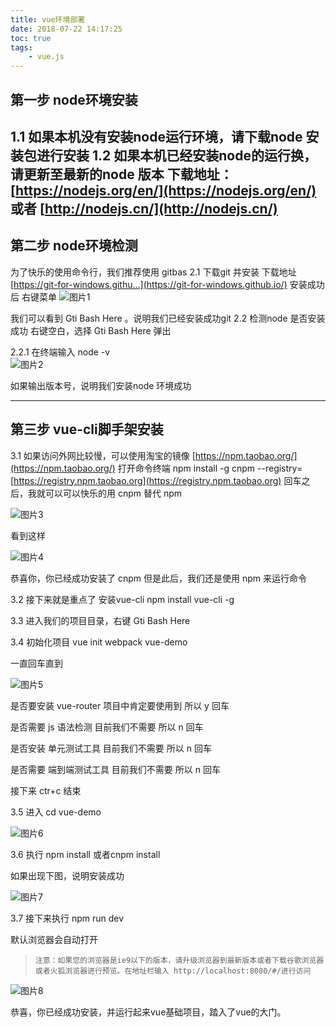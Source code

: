 ```yaml
---
title: vue环境部署
date: 2018-07-22 14:17:25
toc: true
tags:
    - vue.js
---
```

## 第一步 node环境安装

1.1 如果本机没有安装node运行环境，请下载node 安装包进行安装
1.2 如果本机已经安装node的运行换，请更新至最新的node 版本
下载地址：[https://nodejs.org/en/](https://nodejs.org/en/) 或者 [http://nodejs.cn/](http://nodejs.cn/)
---
## 第二步 node环境检测

为了快乐的使用命令行，我们推荐使用 gitbas
2.1 下载git 并安装
下载地址 [https://git-for-windows.githu...](https://git-for-windows.github.io/)
安装成功后 右键菜单
![图片1](https://sfault-image.b0.upaiyun.com/168/578/1685787651-58df73ad45978)

我们可以看到 Gti Bash Here 。说明我们已经安装成功git
2.2  检测node 是否安装成功
右键空白，选择 Gti Bash Here  弹出 

2.2.1 在终端输入 node -v  
![图片2](https://sfault-image.b0.upaiyun.com/192/561/1925617494-58df73ff69305)

如果输出版本号，说明我们安装node 环境成功

---
## 第三步 vue-cli脚手架安装

3.1 如果访问外网比较慢，可以使用淘宝的镜像 [https://npm.taobao.org/](https://npm.taobao.org/)
打开命令终端 npm install -g cnpm --registry=[https://registry.npm.taobao.org](https://registry.npm.taobao.org)
回车之后，我就可以可以快乐的用 cnpm 替代 npm

![图片3](https://sfault-image.b0.upaiyun.com/398/225/3982253046-58df7429ad0ab)

看到这样

![图片4](https://sfault-image.b0.upaiyun.com/199/691/1996915331-58df7433c63bf)

恭喜你，你已经成功安装了 cnpm
但是此后，我们还是使用 npm 来运行命令

3.2 接下来就是重点了 安装vue-cli
npm install vue-cli -g

3.3 进入我们的项目目录，右键 Gti Bash Here

3.4 初始化项目 vue init webpack vue-demo

一直回车直到

![图片5](https://sfault-image.b0.upaiyun.com/725/858/725858355-58df7497cee72)

是否要安装 vue-router 项目中肯定要使用到 所以 y 回车

是否需要 js 语法检测 目前我们不需要 所以 n 回车

是否安装 单元测试工具 目前我们不需要 所以 n 回车

是否需要 端到端测试工具 目前我们不需要 所以 n 回车

接下来 ctr+c 结束

3.5 进入 cd vue-demo

![图片6](https://sfault-image.b0.upaiyun.com/130/088/1300881970-58df7554aa79a)

3.6 执行 npm install 或者cnpm install

如果出现下图，说明安装成功

![图片7](https://sfault-image.b0.upaiyun.com/239/085/2390856303-58df7569eaeff)

3.7 接下来执行 npm run dev

默认浏览器会自动打开

> `注意：如果您的浏览器是ie9以下的版本，请升级浏览器到最新版本或者下载谷歌浏览器或者火狐浏览器进行预览。在地址栏输入 http://localhost:8080/#/进行访问`

![图片8](https://sfault-image.b0.upaiyun.com/171/524/1715248741-58df75bc54706)

恭喜，你已经成功安装，并运行起来vue基础项目，踏入了vue的大门。

